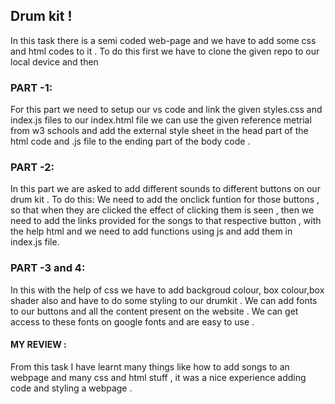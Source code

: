 ## Drum kit !
In this task there is a semi coded web-page and we have to add some css and html codes to it .
To do this first we have to clone the given repo to our local device and then 


### PART -1:
For this part we need to setup our vs code and link the given styles.css and index.js files to our index.html file 
 we can use the given reference metrial from w3 schools and add the external style sheet in the head part of the html code and .js file to the ending part of the body code .
 
### PART -2:
In this part we are asked to add different sounds to different buttons on our drum kit .
To do this:
We need to add the onclick funtion for those buttons , so that when they are clicked the effect of clicking them is seen , then we need to add the links provided for the songs to that respective button , with the help html and we need to add functions using js and add them in index.js file.

### PART -3 and 4:
In this with the help of css we have to add backgroud colour, box colour,box shader also and have to do some styling to our drumkit .
We can add fonts to our buttons and all the content present on the website .
We can get access to these fonts on google fonts and are easy to use .

#### MY REVIEW :
From this task I have learnt many things like how to add songs to an webpage and many css and html stuff , it was a nice experience adding code and styling a webpage . 
